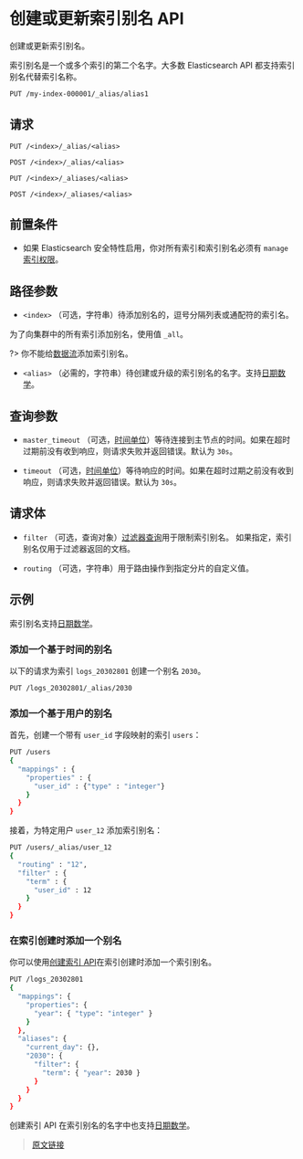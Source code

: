 # 创建或更新索引别名 API

创建或更新索引别名。

索引别名是一个或多个索引的第二个名字。大多数 Elasticsearch API 都支持索引别名代替索引名称。

```bash
PUT /my-index-000001/_alias/alias1
```

## 请求

`PUT /<index>/_alias/<alias>`

`POST /<index>/_alias/<alias>`

`PUT /<index>/_aliases/<alias>`

`POST /<index>/_aliases/<alias>`

## 前置条件

- 如果 Elasticsearch 安全特性启用，你对所有索引和索引别名必须有 `manage` [索引权限](/secure_the_elastic_statck/user_authorization/security_privileges?id=索引权限)。

## 路径参数

- `<index>`
（可选，字符串）待添加别名的，逗号分隔列表或通配符的索引名。

为了向集群中的所有索引添加别名，使用值 `_all`。

?> 你不能给[数据流](/datastreams/datastreams)添加索引别名。

- `<alias>`
（必需的，字符串）待创建或升级的索引别名的名字。支持[日期数学](/rest_apis/api_convention/date_math_support_in_index_names)。

## 查询参数

- `master_timeout`
（可选，[时间单位](/rest_apis/api_convention/common_options?id=时间单位)）等待连接到主节点的时间。如果在超时过期前没有收到响应，则请求失败并返回错误。默认为 `30s`。

- `timeout`
（可选，[时间单位](/rest_apis/api_convention/common_options?id=时间单位)）等待响应的时间。如果在超时过期之前没有收到响应，则请求失败并返回错误。默认为 `30s`。

## 请求体

- `filter`
（可选，查询对象）[过滤器查询](/query_dsl/compound_queries/boolean)用于限制索引别名。
如果指定，索引别名仅用于过滤器返回的文档。

- `routing`
（可选，字符串）用于路由操作到指定分片的自定义值。

## 示例

索引别名支持[日期数学](/rest_apis/api_convention/date_math_support_in_index_names)。

### 添加一个基于时间的别名

以下的请求为索引 `logs_20302801` 创建一个别名 `2030`。

```bash
PUT /logs_20302801/_alias/2030
```

### 添加一个基于用户的别名

首先，创建一个带有 `user_id` 字段映射的索引 `users`：

```bash
PUT /users
{
  "mappings" : {
    "properties" : {
      "user_id" : {"type" : "integer"}
    }
  }
}
```

接着，为特定用户 `user_12` 添加索引别名：

```bash
PUT /users/_alias/user_12
{
  "routing" : "12",
  "filter" : {
    "term" : {
      "user_id" : 12
    }
  }
}
```

### 在索引创建时添加一个别名

你可以使用[创建索引 API](/rest_apis/index_apis/create_index)在索引创建时添加一个索引别名。

```bash
PUT /logs_20302801
{
  "mappings": {
    "properties": {
      "year": { "type": "integer" }
    }
  },
  "aliases": {
    "current_day": {},
    "2030": {
      "filter": {
        "term": { "year": 2030 }
      }
    }
  }
}
```

创建索引 API 在索引别名的名字中也支持[日期数学](/rest_apis/api_convention/date_math_support_in_index_names)。

> [原文链接](https://www.elastic.co/guide/en/elasticsearch/reference/current/indices-add-alias.html)
